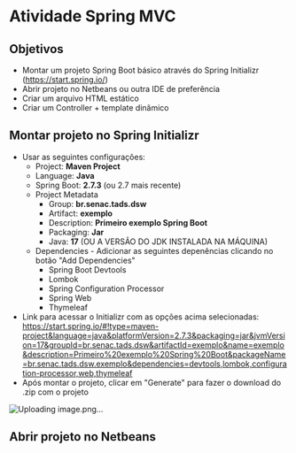 # Atividade Spring MVC

## Objetivos

* Montar um projeto Spring Boot básico através do Spring Initializr (https://start.spring.io/)
* Abrir projeto no Netbeans ou outra IDE de preferência
* Criar um arquivo HTML estático
* Criar um Controller + template dinâmico

## Montar projeto no Spring Initializr

* Usar as seguintes configurações:
    * Project: __Maven Project__
    * Language: __Java__
    * Spring Boot: __2.7.3__ (ou 2.7 mais recente)
    * Project Metadata
        * Group: __br.senac.tads.dsw__
        * Artifact: __exemplo__
        * Description: __Primeiro exemplo Spring Boot__
        * Packaging: __Jar__
        * Java: __17__ (OU A VERSÃO DO JDK INSTALADA NA MÁQUINA)
    * Dependencies - Adicionar as seguintes depenências clicando no botão "Add Dependencies"
        * Spring Boot Devtools
        * Lombok
        * Spring Configuration Processor
        * Spring Web
        * Thymeleaf
* Link para acessar o Initializr com as opções acima selecionadas: https://start.spring.io/#!type=maven-project&language=java&platformVersion=2.7.3&packaging=jar&jvmVersion=17&groupId=br.senac.tads.dsw&artifactId=exemplo&name=exemplo&description=Primeiro%20exemplo%20Spring%20Boot&packageName=br.senac.tads.dsw.exemplo&dependencies=devtools,lombok,configuration-processor,web,thymeleaf
* Após montar o projeto, clicar em "Generate" para fazer o download do .zip com o projeto


![Uploading image.png…]()

## Abrir projeto no Netbeans

